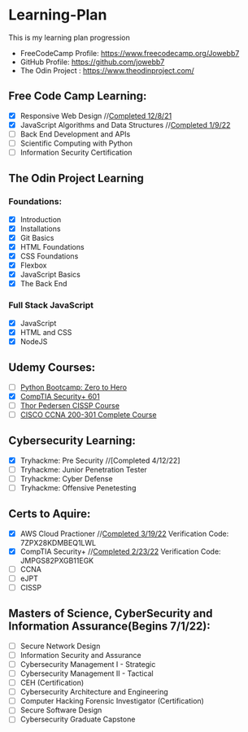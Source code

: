 # Learning-Plan

This is my learning plan progression

- FreeCodeCamp Profile: https://www.freecodecamp.org/Jowebb7
- GitHub Profile: https://github.com/jowebb7
- The Odin Project : https://www.theodinproject.com/

## Free Code Camp Learning:

- [x] Responsive Web Design //[Completed 12/8/21](https://bit.ly/3JU72Bs)
- [x] JavaScript Algorithms and Data Structures //[Completed 1/9/22](bit.ly/3HNXPZB)
- [ ] Back End Development and APIs
- [ ] Scientific Computing with Python
- [ ] Information Security Certification

## The Odin Project Learning

### Foundations:

- [x] Introduction
- [x] Installations
- [x] Git Basics
- [x] HTML Foundations
- [x] CSS Foundations
- [x] Flexbox
- [x] JavaScript Basics
- [x] The Back End

### Full Stack JavaScript

- [x] JavaScript
- [x] HTML and CSS
- [x] NodeJS

## Udemy Courses:

- [ ] [Python Bootcamp: Zero to Hero](https://www.udemy.com/course/complete-python-bootcamp/learn/lecture/3421822?start=0#overview)
- [x] [CompTIA Security+ 601](https://www.udemy.com/course/comptia_security_sy0-601_certification_training_class/learn/lecture/23582190?start=721#overview)
- [ ] [Thor Pedersen CISSP Course](https://www.udemy.com/user/thorpedersen/)
- [ ] [CISCO CCNA 200-301 Complete Course](https://www.udemy.com/course/cisco-ccent-icnd1-100-105-complete-course-sims-and-gns3/)

## Cybersecurity Learning:

- [x] Tryhackme: Pre Security //[Completed 4/12/22]
- [ ] Tryhackme: Junior Penetration Tester
- [ ] Tryhackme: Cyber Defense
- [ ] Tryhackme: Offensive Penetesting

## Certs to Aquire:

- [x] AWS Cloud Practioner //[Completed 3/19/22](https://aw.certmetrics.com/amazon/public/verification.aspx) Verification Code: 7ZPX28KDMBEQ1LWL
- [x] CompTIA Security+ //[Completed 2/23/22](https://www.certmetrics.com/comptia/public/verification.aspx/) Verification Code: JMPGS82PXGB11EGK
- [ ] CCNA
- [ ] eJPT
- [ ] CISSP

## Masters of Science, CyberSecurity and Information Assurance(Begins 7/1/22):

- [ ] Secure Network Design
- [ ] Information Security and Assurance
- [ ] Cybersecurity Management I - Strategic
- [ ] Cybersecurity Management II - Tactical
- [ ] CEH (Certification)
- [ ] Cybersecurity Architecture and Engineering
- [ ] Computer Hacking Forensic Investigator (Certification)
- [ ] Secure Software Design
- [ ] Cybersecurity Graduate Capstone
